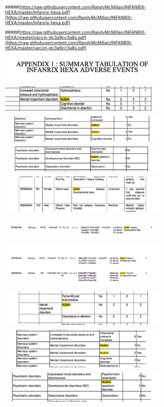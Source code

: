 




#####[https://raw.githubusercontent.com/RandyMcMillan/INFANRIX-HEXA/master/Infanrix-hexa.pdf](https://raw.githubusercontent.com/RandyMcMillan/INFANRIX-HEXA/master/Infanrix-hexa.pdf)




#####[https://raw.githubusercontent.com/RandyMcMillan/INFANRIX-HEXA/master/vaccin-dc3a9cc3a8s.pdf](https://raw.githubusercontent.com/RandyMcMillan/INFANRIX-HEXA/master/vaccin-dc3a9cc3a8s.pdf)



<center>



![image](https://raw.githubusercontent.com/RandyMcMillan/INFANRIX-HEXA/master/Screen%20Shot%202015-04-28%20at%2012.21.00%20PM.png)

![image](https://raw.githubusercontent.com/RandyMcMillan/INFANRIX-HEXA/master/Screen%20Shot%202015-04-28%20at%2012.21.12%20PM.png)

![image](https://raw.githubusercontent.com/RandyMcMillan/INFANRIX-HEXA/master/Screen%20Shot%202015-04-28%20at%2012.22.05%20PM.png)

![image](https://raw.githubusercontent.com/RandyMcMillan/INFANRIX-HEXA/master/Screen%20Shot%202015-04-28%20at%2012.22.13%20PM.png)

![image](https://raw.githubusercontent.com/RandyMcMillan/INFANRIX-HEXA/master/Screen%20Shot%202015-04-28%20at%2012.22.22%20PM.png)

![image](https://raw.githubusercontent.com/RandyMcMillan/INFANRIX-HEXA/master/Screen%20Shot%202015-04-28%20at%2012.22.31%20PM.png)

![image](https://raw.githubusercontent.com/RandyMcMillan/INFANRIX-HEXA/master/Screen%20Shot%202015-04-28%20at%2012.22.37%20PM.png)

![image](https://raw.githubusercontent.com/RandyMcMillan/INFANRIX-HEXA/master/Screen%20Shot%202015-04-28%20at%2012.23.12%20PM.png)

![image](https://raw.githubusercontent.com/RandyMcMillan/INFANRIX-HEXA/master/Screen%20Shot%202015-04-28%20at%2012.23.19%20PM.png)

![image](https://raw.githubusercontent.com/RandyMcMillan/INFANRIX-HEXA/master/Screen%20Shot%202015-04-28%20at%2012.23.27%20PM.png)

